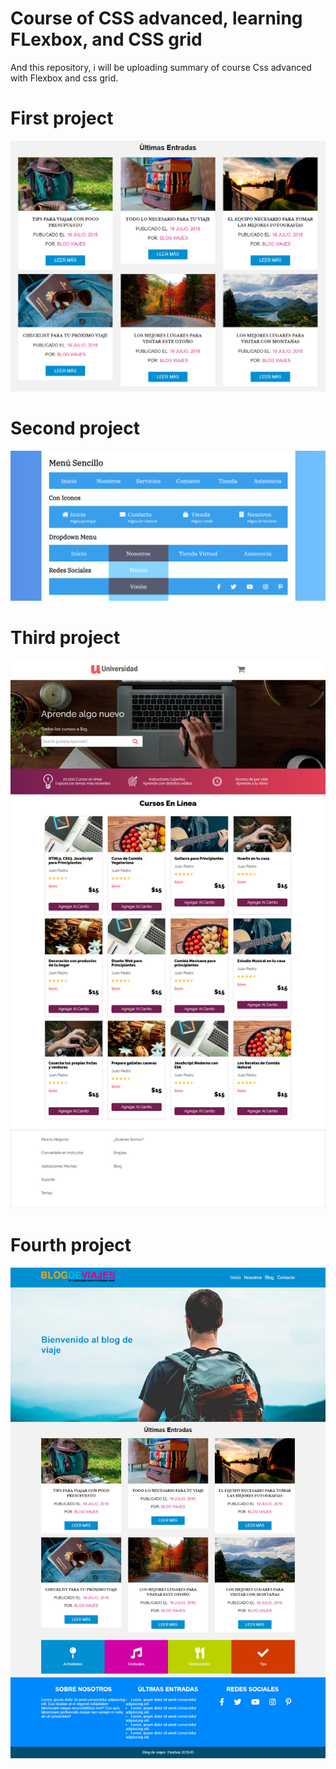 # Course of CSS advanced, learning FLexbox, and CSS grid

And this repository, i will be uploading summary of course Css advanced with Flexbox and css grid.

# First project

![Cards](https://github.com/g4brieljs/Course-Css-Flexbox-Grid/blob/master/1-Cards-flexbox/cardflexbox.png)

# Second project

![Menus](https://github.com/g4brieljs/Course-Css-Flexbox-Grid/blob/master/2-menus-flexbox/menus-flexbox.png)

# Third project

![Universidad](https://github.com/g4brieljs/Course-Css-Flexbox-Grid/blob/master/3-Universidad-flexbox-Sass-Gulp/unversidadflexbox.png)

# Fourth project

![TravelBlog](https://github.com/g4brieljs/Course-Css-Flexbox-Grid/blob/master/4-Blog-viajes-flexbox/blog-flexbox.png)
